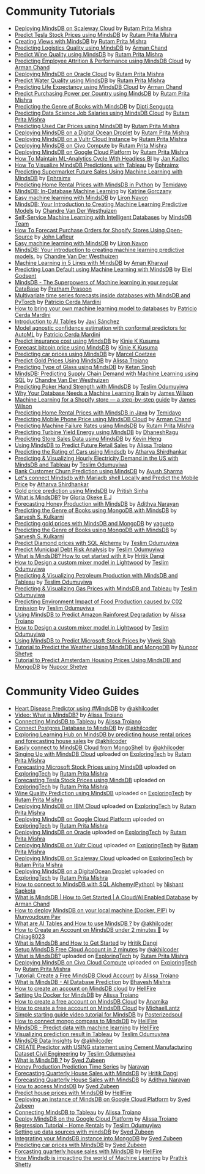 # Community Tutorials

* [Deploying MindsDB on Scaleway Cloud](https://dev.to/rutamhere/deploying-mindsdb-on-scaleway-cloud-4kc6) by [Rutam Prita Mishra](https://community.ops.io/rutamhere)
* [Predict Tesla Stock Prices using MindsDB](https://dev.to/rutamhere/predict-tesla-stock-prices-using-mindsdb-40k5) by [Rutam Prita Mishra](https://community.ops.io/rutamhere)
* [Creating Views with MindsDB](https://dev.to/rutamhere/creating-views-with-mindsdb-1mnf) by [Rutam Prita Mishra](https://community.ops.io/rutamhere)
* [Predicting Logistics Quality using MindsDB](https://dev.to/armanchand/predicting-logistics-quality-using-mindsdb-2n9d) by [Arman Chand](https://dev.to/armanchand)
* [Predict Wine Quality using MindsDB](https://dev.to/rutamhere/predict-wine-quality-using-mindsdb-1521) by [Rutam Prita Mishra](https://community.ops.io/rutamhere)
* [Predicting Employee Attrition & Performance using MindsDB Cloud](https://dev.to/armanchand/predicting-employee-attrition-performance-using-mindsdb-cloud-3cm6) by [Arman Chand](https://dev.to/armanchand)
* [Deploying MindsDB on Oracle Cloud](https://community.ops.io/rutamhere/deploying-mindsdb-on-oracle-cloud-164d) by [Rutam Prita Mishra](https://community.ops.io/rutamhere)
* [Predict Water Quality using MindsDB](https://dev.to/rutamhere/predict-water-quality-using-mindsdb-4hm4) by [Rutam Prita Mishra](https://community.ops.io/rutamhere)
* [Predicting Life Expectancy using MindsDB Cloud](https://dev.to/armanchand/predicting-life-expectancy-using-mindsdb-cloud-3643) by [Arman Chand](https://dev.to/armanchand)
* [Predict Purchasing Power per Country using MindsDB](https://dev.to/rutamhere/predict-purchasing-power-per-country-using-mindsdb-1oh7) by [Rutam Prita Mishra](https://community.ops.io/rutamhere)
* [Predicting the Genre of Books with MindsDB](https://dev.to/f2010126/mindsdb-tutorial-predicting-the-genre-of-books-2ifh) by [Dipti Sengupta](https://www.linkedin.com/in/dipti-s-894831b2/)
* [Predicting Data Science Job Salaries using MindsDB Cloud](https://community.ops.io/rutamhere/predicting-data-science-job-salaries-using-mindsdb-cloud-1lgn) by [Rutam Prita Mishra](https://community.ops.io/rutamhere)
* [Predicting Used Car Prices using MindsDB](https://tealfeed.com/predicting-used-car-prices-using-mindsdb-idzuc) by [Rutam Prita Mishra](https://community.ops.io/rutamhere)
* [Deploying MindsDB on a Digital Ocean Droplet](https://dev.to/heyrutam/deploying-mindsdb-on-a-digital-ocean-droplet-31ed) by [Rutam Prita Mishra](https://community.ops.io/rutamhere)
* [Deploying MindsDB on a Vultr Cloud Instance](https://community.ops.io/rutamhere/deploying-mindsdb-on-a-vultr-cloud-instance-40bm) by [Rutam Prita Mishra](https://community.ops.io/rutamhere)
* [Deploying MindsDB on Civo Compute](https://community.ops.io/rutamhere/deploying-mindsdb-on-civo-compute-2kgo) by [Rutam Prita Mishra](https://community.ops.io/rutamhere)
* [Deploying MindsDB on Google Cloud Platform](https://community.ops.io/rutamhere/deploying-mindsdb-on-google-cloud-platform-41h9) by [Rutam Prita Mishra](https://community.ops.io/rutamhere)
* [How To Maintain ML-Analytics Cycle With Headless BI](https://medium.com/gooddata-developers/how-to-maintain-ml-analytics-cycle-with-headless-bi-815aceac5027?source=friends_link&sk=45f102ce4a54a6ae8c4dddc900aeebb9) by [Jan Kadlec](https://medium.com/@jkadlec)
* [How To Visualize MindsDB Predictions with Tableau](https://dev.to/ephraimx/how-to-visualize-mindsdb-predictions-with-tableau-2bpd) by [Ephraimx](https://dev.to/ephraimx)
* [Predicting Supermarket Future Sales Using Machine Learning with MindsDB](https://dev.to/ephraimx/predicting-future-sales-using-machine-learning-with-mindsdb-3p70) by [Ephraimx](https://dev.to/ephraimx)
* [Predicting Home Rental Prices with MindsDB in Python](https://curiousprogrammer.hashnode.dev/predicting-home-rental-prices-with-mindsdb-in-python) by [Temidayo](https://hashnode.com/@Temicoder)
* [MindsDB: In-Database Machine Learning](https://morioh.com/p/d37812f13228) by [Katrine Gorczany](https://morioh.com/p/d37812f13228)
* [Easy machine learning with MindsDB](https://medium.com/codesight/easy-machine-learning-with-mindsdb-664e27c974f9) by [Liron Navon](https://codesight.medium.com/)
* [MindsDB: Your Introduction to Creating Machine Learning Predictive Models](https://dev.to/chandrevdw31/mindsdb-your-introduction-to-creating-machine-learning-predictive-models-12d3) by [Chandre Van Der Westhuizen](https://github.com/chandrevdw31)
* [Self-Service Machine Learning with Intelligent Databases](https://medium.com/mindsdb/self-service-machine-learning-with-intelligent-databases-ea628aa85f1e) by [MindsDB Team](https://medium.com/@mindsdbteam)
* [How To Forecast Purchase Orders for Shopify Stores Using Open-Source](https://medium.com/towards-data-science/how-to-forecast-purchase-orders-for-shopify-stores-using-open-source-db82afec12fe) by [John Lafleur](https://medium.com/@jeanlafleur)
* [Easy machine learning with MindsDB](https://medium.com/codesight/easy-machine-learning-with-mindsdb-664e27c974f9) by [Liron Navon](https://medium.com/@codesight)
* [MindsDB: Your introduction to creating machine learning predictive models.](https://dev.to/chandrevdw31/mindsdb-your-introduction-to-creating-machine-learning-predictive-models-12d3) by [Chandre Van Der Westhuizen](https://dev.to/chandrevdw31)
* [Machine Learning in 5 Lines with MindsDB](https://thecleverprogrammer.com/2020/11/07/machine-learning-in-5-lines-with-mindsdb/) by [Aman Kharwal](https://thecleverprogrammer.com/about/)
* [Predicting Loan Default using Machine Learning with MindsDB](https://medium.com/@godsenteliel/predicting-loan-default-using-machine-learning-with-mindsdb-187ae59da5d) by [Eliel Godsent](https://medium.com/@godsenteliel)
* [MindsDB - The Superpowers of Machine learning in your regular DataBase](https://hashnode.prathamprasoon.com/mindsdb-the-superpowers-of-machine-learning-in-your-regular-database) by [Pratham Prasoon](https://hashnode.com/@PrasoonPratham)
* [Multivariate time series forecasts inside databases with MindsDB and PyTorch](https://medium.com/mindsdb/multivariate-time-series-forecasts-inside-databases-with-mindsdb-and-pytorch-13745ada6b7e) by [Patricio Cerda Mardini](https://medium.com/@paxcema)
* [How to bring your own machine learning model to databases](https://medium.com/mindsdb/how-to-bring-your-own-machine-learning-model-to-databases-47a188d6db00) by [Patricio Cerda Mardini](https://medium.com/@paxcema)
* [Introduction to AI Tables](https://medium.com/towards-data-science/introduction-to-ai-tables-a719251e1a58) by [Javi Sánchez](https://medium.com/@javi_sanchez)
* [Model agnostic confidence estimation with conformal predictors for AutoML](https://medium.com/mindsdb/model-agnostic-confidence-estimation-with-conformal-predictors-for-automl-55fce87ef42a) by [Patricio Cerda Mardini](https://medium.com/@paxcema)
* [Predict insurance cost using MindsDB](https://medium.com/@kinkusuma/predict-insurance-cost-using-mindsdb-54b6a331fea8) by [Kinie K Kusuma](https://medium.com/@kinkusuma)
* [Forecast bitcoin price using MindsDB](https://medium.com/@kinkusuma/forecast-bitcoin-price-using-mindsdb-75f9f0500e86) by [Kinie K Kusuma](https://medium.com/@kinkusuma)
* [Predicting car prices using MindsDB](https://medium.com/@pipboyguy/predicting-car-prices-using-mindsdb-c7dd51919b83) by [Marcel Coetzee](https://medium.com/@pipboyguy)
* [Predict Gold Prices Using MindsDB](https://medium.com/@alissatroianonyc/predict-gold-prices-using-mindsdb-9da57d24ddab) by [Alissa Troiano](https://github.com/alissatroiano)
* [Predicting Type of Glass using MindsDB](https://medium.com/@ketansingh918/predicting-the-type-of-glass-using-mindsdb-9bbab203a214) by [Ketan Singh](https://medium.com/@ketansingh918)
* [MindsDB: Predicting Supply Chain Demand with Machine Learning using SQL](https://www.devforce.one/18303637/mindsdb-predicting-supply-chain-demand-with-machine-learning-using-sql#/) by [Chandre Van Der Westhuizen](https://github.com/chandrevdw31)
* [Predicting Poker Hand Strength with MindsDB](https://teslimodus.medium.com/predicting-poker-hand-strength-with-mindsdb-d541c73009a2) by [Teslim Odumuyiwa](https://medium.com/@teslimodus)
* [Why Your Database Needs a Machine Learning Brain](https://medium.com/mindsdb/why-your-database-needs-a-machine-learning-brain-fc580fac47e4) by [James Wilson](https://medium.com/@jameswilsonai)
* [Machine Learning for a Shopify store — a step-by-step guide](https://medium.com/mindsdb/machine-learning-for-a-shopify-store-a-step-by-step-guide-13d192532697) by [James Wilson](https://medium.com/@jameswilsonai)
* [Predicting Home Rental Prices with MindsDB in Java](https://curiousprogrammer.hashnode.dev/machine-learning-with-mindsdb-in-java) by [Temidayo](https://hashnode.com/@Temicoder)
* [Predicting Mobile Phone Price using MindsDB Cloud](https://dev.to/armanchand/predicting-mobile-phone-price-using-mindsdb-cloud-23d5) by [Arman Chand](https://dev.to/armanchand)
* [Predicting Machine Failure Rates using MindsDB](https://community.ops.io/rutamhere/predicting-machine-failure-rates-using-mindsdb-4dkn) by [Rutam Prita Mishra](https://community.ops.io/rutamhere)
* [Predicting Turbine Yield Energy using MindsDB](https://medium.com/@dhaneshvijay10/want-to-do-ml-without-knowing-ml-5f4934942019) by [DhaneshRagu](https://medium.com/@dhaneshvijay10)
* [Predicting Store Sales Data using MindsDB](https://dev.to/kevinheng/predict-store-sales-data-with-mindsdb-using-machine-learning-and-sql-2af8) by [Kevin Heng](https://github.com/HengKevin)
* [Using MindsDB to Predict Future Retail Sales](https://medium.com/@alissatroianonyc/using-mindsdb-to-predict-future-retail-sales-a300f63a086b) by [Alissa Troiano](https://github.com/alissatroiano)
* [Predicting the Rating of Cars using Mindsdb](https://atharva08.hashnode.dev/predicting-the-rating-of-cars-using-mindsdb) by [Atharva Shirdhankar](https://github.com/StarTrooper08)
* [Predicting & Visualizing Hourly Electricity Demand in the US with MindsDB and Tableau](https://teslimodus.medium.com/predicting-visualizing-hourly-electricity-demand-in-the-us-with-mindsdb-and-tableau-126d1c74d860) by [Teslim Odumuyiwa](https://teslimodus.medium.com/)
* [Bank Customer Churn Prediction using MindsDB](https://medium.com/@ayushsharmaa101/thanks-for-reading-dfec90467ddb) by [Ayush Sharma](https://github.com/ayushthe1)
* [Let's connect Mindsdb with Mariadb shell Locally and Predict the Mobile Price](https://atharva08.hashnode.dev/lets-connect-mindsdb-with-mariadb-shell-locally-and-predict-the-mobile-price-range) by [Atharva Shirdhankar](https://github.com/StarTrooper08)
* [Gold price prediction using MindsDB](https://dev.to/purgecodee/predicting-gold-price-with-mindsdb-205n) by [Pritish Sinha](https://github.com/Pritish-Sinha) 
* [What is MindsDB?](https://medium.com/@okekeebubechukwu08/what-is-mindsdb-b6862af21492) by [Gloria Okeke E.J](https://medium.com/@okekeebubechukwu08)
* [Forecasting Honey Production with MindsDB](https://dev.to/narayanadithya/using-mindsdb-for-time-series-forecasting-honey-production-in-the-usa-4p05) by [Adithya Narayan](https://github.com/NarayanAdithya)
* [Predicting the Genre of Books using MongoDB with MindsDB](https://dev.to/sarveshk76/tutorial-to-predict-the-genre-of-books-using-mongodb-2a1n) by [Sarvesh S. Kulkarni](https://github.com/Sarveshk76)
* [Predicting gold prices with MindsDB and MongoDB](https://dev.to/yagueto/predicting-gold-prices-with-mindsdb-and-mongodb-4k22) by [yagueto](https://github.com/yagueto)
* [Predicting the Genre of Books using MongoDB with MindsDB](https://dev.to/sarveshk76/tutorial-to-predict-the-genre-of-books-using-mongodb-2a1n) by [Sarvesh S. Kulkarni](https://github.com/Sarveshk76)
* [Predict Diamond prices with SQL Alchemy](https://dev.to/tesprogram/predict-diamond-prices-with-sql-alchemy-and-mindsdb-b4e) by [Teslim Odumuyiwa](https://github.com/Tes-program)
* [Predict Municipal Debt Risk Analysis](https://teslimodus.medium.com/predict-municipal-debt-risk-analysis-5c5416502a29) by [Teslim Odumuyiwa](https://github.com/Tes-program)
* [What is MindsDB? How to get started with it ](https://medium.com/@hritikd3/what-is-mindsdb-how-to-get-started-2b3cf6d99707) by [Hritik Dangi](https://github.com/hritikd3)
* [How to Design a custom mixer model in Lightwood](https://medium.com/@teslimodus/introduction-e2f933c40f4c) by [Teslim Odumuyiwa](https://github.com/Tes-program)
* [Predicting & Visualizing Petroleum Production with MindsDB and Tableau](https://dev.to/tesprogram/predicting-visualizing-petroleum-production-with-mindsdb-and-tableau-373f) by [Teslim Odumuyiwa](https://github.com/Tes-program)
* [Predicting & Visualizing Gas Prices with MindsDB and Tableau](https://dev.to/tesprogram/predicting-visualizing-gas-prices-with-mindsdb-and-tableau-d1p) by [Teslim Odumuyiwa](https://github.com/Tes-program)
* [Predicting Environment Impact of Food Production caused by C02 Emission](https://dev.to/tesprogram/predicting-environment-impact-of-food-production-caused-by-c02-emission-51e3) by [Teslim Odumuyiwa](https://github.com/Tes-program)
* [Using MindsDB to Predict Amazon Rainforest Degradation](https://medium.com/@alissatroianonyc/nusing-mindsdb-to-predict-amazon-rainforest-degradation-1ccb8e993e48) by [Alissa Troiano](https://github.com/alissatroiano)
* [How to Design a custom mixer model in Lightwood](https://medium.com/@teslimodus/introduction-e2f933c40f4c) by [Teslim Odumuyiwa](https://github.com/Tes-program)
* [Using MindsDB to Predict Microsoft Stock Prices  ](https://dev.to/viveknshah/using-mindsdb-to-predict-microsoft-stock-prices-3l79) by [Vivek Shah](https://github.com/viveknshah)
* [Tutorial to Predict the Weather Using MindsDB and MongoDB](https://dev.to/nupoorshetye/tutorial-to-predict-the-weather-using-mindsdb-and-mongodb-3blm) by [Nupoor Shetye](https://github.com/Nupoor10)
* [Tutorial to Predict Amsterdam Housing Prices Using MindsDB and MongoDB](https://dev.to/nupoorshetye/tutorial-to-predict-amsterdam-housing-prices-using-mindsdb-and-mongodb-nha) by [Nupoor Shetye](https://github.com/Nupoor10)


# Community Video Guides

* [Heart Disease Predictor using #MindsDB](https://youtu.be/vtVM6pL1ANo) by [@akhilcoder](https://twitter.com/akhilcoder)
* [Video: What is MindsDB?](https://www.youtube.com/watch?v=SrDPYqQrzaw) by [Alissa Troiano](https://github.com/alissatroiano)
* [Connecting MindsDB to Tableau](https://www.youtube.com/watch?v=eUiBVrm85v4) by [Alissa Troiano](https://github.com/alissatroiano)
* [Connect Postgres Database to MindsDB](https://youtu.be/jbH5fsviAgE) by [@akhilcoder](https://twitter.com/akhilcoder)
* [Exploring Learning Hub on MindsDB by predicting house rental prices and forecasting house sales](https://youtu.be/Qmk_v0iginw) by [@akhilcoder](https://twitter.com/akhilcoder)
* [Easily connect to MindsDB Cloud from MongoShell](https://youtube.com/video/ysPRXSgdOVk) by [@akhilcoder](https://twitter.com/akhilcoder)
* [Singing Up with MindsDB Cloud](https://youtu.be/Y5hZ9GwjsQs) uploaded on [ExploringTech](https://www.youtube.com/channel/UCBMdmavh3528_4Yn6WR7p7Q) by [Rutam Prita Mishra](https://community.ops.io/rutamhere)
* [Forecasting Microsoft Stock Prices using MindsDB](https://youtu.be/ddBcHnOdlGs) uploaded on [ExploringTech](https://www.youtube.com/channel/UCBMdmavh3528_4Yn6WR7p7Q) by [Rutam Prita Mishra](https://community.ops.io/rutamhere)
* [Forecasting Tesla Stock Prices using MindsDB](https://youtu.be/MJdPRv57-34) uploaded on [ExploringTech](https://www.youtube.com/channel/UCBMdmavh3528_4Yn6WR7p7Q) by [Rutam Prita Mishra](https://community.ops.io/rutamhere)
* [Wine Quality Prediction using MindsDB](https://youtu.be/vT20Wdd_uvE) uploaded on [ExploringTech](https://www.youtube.com/channel/UCBMdmavh3528_4Yn6WR7p7Q) by [Rutam Prita Mishra](https://community.ops.io/rutamhere)
* [Deploying MindsDB on IBM Cloud](https://youtu.be/v6iBpfrd2hM) uploaded on [ExploringTech](https://www.youtube.com/channel/UCBMdmavh3528_4Yn6WR7p7Q) by [Rutam Prita Mishra](https://community.ops.io/rutamhere)
* [Deploying MindsDB on Google Cloud Platform](https://youtu.be/g6vvDHSMVQY) uploaded on [ExploringTech](https://www.youtube.com/channel/UCBMdmavh3528_4Yn6WR7p7Q) by [Rutam Prita Mishra](https://community.ops.io/rutamhere)
* [Deploying MindsDB on Oracle](https://youtu.be/oRDPti8a4go) uploaded on [ExploringTech](https://www.youtube.com/channel/UCBMdmavh3528_4Yn6WR7p7Q) by [Rutam Prita Mishra](https://community.ops.io/rutamhere)
* [Deploying MindsDB on Vultr Cloud](https://youtu.be/oHI2ywd5Zos) uploaded on [ExploringTech](https://www.youtube.com/channel/UCBMdmavh3528_4Yn6WR7p7Q) by [Rutam Prita Mishra](https://community.ops.io/rutamhere)
* [Deploying MindsDB on Scaleway Cloud](https://youtu.be/YCz-wsKGsxw) uploaded on [ExploringTech](https://www.youtube.com/channel/UCBMdmavh3528_4Yn6WR7p7Q) by [Rutam Prita Mishra](https://community.ops.io/rutamhere)
* [Deploying MindsDB on a DigitalOcean Droplet](https://youtu.be/lV0tsyyg9-k) uploaded on [ExploringTech](https://www.youtube.com/channel/UCBMdmavh3528_4Yn6WR7p7Q) by [Rutam Prita Mishra](https://community.ops.io/rutamhere)
* [How to connect to MindsDB with SQL Alchemy(Python)](https://www.youtube.com/watch?v=pYR83QTyOQA) by [Nishant Sapkota](https://github.com/thenishantsapkota)
* [What is MindsDB | How to Get Started | A Cloud/AI Enabled Database](https://www.youtube.com/watch?v=XWDVxYVGH9M) by [Arman Chand](https://github.com/ArmanChand)
* [How to deploy MindsDB on your local machine (Docker, PIP)](https://youtu.be/dIbs27Jg1FY) by [Munyoudoum Pav](https://github.com/munyoudoum)
* [What are AI Tables and How to use MindsDB ?](https://youtu.be/Wqy_OcKdg-Y) by [@akhilcoder](https://twitter.com/akhilcoder)
* [How to Create an Account on MindsDB under 2 minutes 👾](https://youtu.be/7T2aTzmSPBg) by [Chirag8023](https://twitter.com/Chirag8023)
* [What is MindsDB and How to Get Started](https://youtu.be/zHReFuFUI34) by [Hritik Dangi](https://www.linkedin.com/in/hritikd3/)
* [Setup MindsDB Free Cloud Account in 2 minutes](https://youtu.be/YuwRKZP51xg) by [@akhilcoder](https://www.youtube.com/@akhilcoder)
* [What is MindsDB?](https://www.youtube.com/watch?v=i2tMs4MX_yw) uploaded on [ExploringTech](https://www.youtube.com/channel/UCBMdmavh3528_4Yn6WR7p7Q) by [Rutam Prita Mishra](https://community.ops.io/rutamhere)
* [Deploying MindsDB on Civo Cloud Compute](https://youtu.be/N-N-G5nq0PE) uploaded on [ExploringTech](https://www.youtube.com/channel/UCBMdmavh3528_4Yn6WR7p7Q) by [Rutam Prita Mishra](https://community.ops.io/rutamhere)
* [Tutorial: Create a Free MindsDB Cloud Account](https://youtu.be/yfM91zgGr3Q) by [Alissa Troiano](https://github.com/alissatroiano)
* [What is MindsDB - AI Database Prediction](https://www.youtube.com/watch?v=8ySq7Y3sfJs) by [Bhavesh Mishra](https://github.com/thefool76)
* [How to create an account on MindsDB cloud](https://youtu.be/qFQ95MoSE94) by [HellFire](https://github.com/Artemis6969)
* [Setting Up Docker for MindsDB](https://www.youtube.com/watch?v=dadY-cUpUm0&feature=youtu.be) by [Alissa Troiano](https://github.com/alissatroiano)
* [How to create a free account on MindsDB Cloud](https://youtu.be/ciBtpqrlbhI) by [Anamika](https://github.com/noviicee)
* [How to create a free account on MindsDB Cloud](https://youtu.be/3bGJP6-s8p4) by [MichaelLantz](https://github.com/MichaelLantz)
* [Simple starting guide video tutorial for MindsDB](https://www.youtube.com/watch?v=z7tRc8JpuRI) by [Posterizedsoul](https://github.com/Posterizedsoul)
* [How to connect mongo compass to MindsDB](https://youtube.com/video/ziRxRHvuSJc) by [HellFire](https://github.com/Artemis6969)
* [MindsDB - Predict data with machine learning](https://youtu.be/y2DNgJOplxM) by [HellFire](https://github.com/Artemis6969)
* [Visualizing prediction result in Tableau](https://youtu.be/4aio-8kNbOo) by [Teslim Odumuyiwa](https://github.com/Tes-program)
* [MindsDB Data Insights](https://youtu.be/4oGgocNLi1c) by [@akhilcoder](https://www.youtube.com/@akhilcoder)
* [CREATE Predictor with USING statement using Cement Manufacturing Dataset Civil Engineering](https://www.youtube.com/watch?v=aLP7KLolUSs&t=2s) by [Teslim Odumuyiwa](https://github.com/Tes-program)
* [What is MindsDB ?](https://www.youtube.com/watch?v=81Q2aQWuwDM) by [Syed Zubeen](https://github.com/syedzubeen)
* [Honey Production Prediction Time Series](https://www.youtube.com/watch?v=9XM8skrYS6Q&t=306s) by [Narayan](https://github.com/NarayanAdithya)
* [Forecasting Quarterly House Sales with MindsDB](https://youtu.be/RPisvY54Tg4) by [Hritik Dangi](https://www.linkedin.com/in/hritikd3/)
* [Forecasting Quarterly House Sales with MindsDB](https://youtu.be/WCBLotgskZg) by [Adithya Narayan](https://github.com/NarayanAdithya)
* [How to access MindsDB](https://www.youtube.com/watch?v=8F5p_Rwmvgk) by [Syed Zubeen](https://github.com/syedzubeen)
* [Predict house prices with MindsDB](https://www.youtube.com/watch?v=p2j696YgFN4) by [HellFire](https://github.com/Artemis6969)
* [Deploying an instance of MindsDB on Google Cloud Platform](https://www.youtube.com/watch?v=OrW-8ciNGng) by [Syed Zubeen](https://github.com/syedzubeen)
* [Connecting MindsDB to Tableau](https://www.youtube.com/watch?v=eUiBVrm85v4) by [Alissa Troiano](https://github.com/alissatroiano)
* [Deploy MindsDB on the Google Cloud Platform](https://www.youtube.com/watch?v=WLdb7UNi4bk) by [Alissa Troiano](https://github.com/alissatroiano)
* [Regression Tutorial - Home Rentals](https://youtu.be/qf4HQ4EzaUU) by [Teslim Odumuyiwa](https://github.com/Tes-program)
* [Setting up data sources with mindsDB](https://www.youtube.com/watch?v=kRrMjUVnib0) by [Syed Zubeen](https://github.com/syedzubeen)
* [Integrating your MindsDB instance into MongoDB](https://www.youtube.com/watch?v=xwUGBbNkyks) by [Syed Zubeen](https://github.com/syedzubeen)
* [Predicting car prices with MindsDB](https://www.youtube.com/watch?v=pYSlYBjukNA) by [Syed Zubeen](https://github.com/syedzubeen)
* [Forcasting quarterly house sales with MindsDB](https://www.youtube.com/watch?v=dNjN52xdgVU) by [HellFire](https://github.com/Artemis6969)
* [How Mindsdb is impacting the world of Machine Learning](https://youtu.be/YngjfwJLplA) by [Prathik Shetty](https://github.com/prathikshetty2002)
